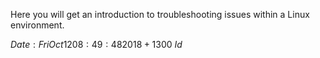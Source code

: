 Here you will get an introduction to troubleshooting issues within a Linux environment.

$Date: Fri Oct 12 08:49:48 2018 +1300$
$Id$
